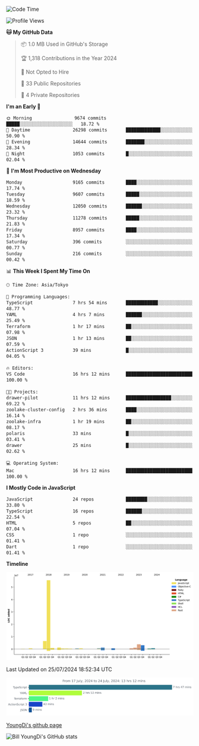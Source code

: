 <!--START_SECTION:waka-->
![Code Time](http://img.shields.io/badge/Code%20Time-815%20hrs%2057%20mins-blue)

![Profile Views](http://img.shields.io/badge/Profile%20Views-0-blue)

**🐱 My GitHub Data** 

> 📦 1.0 MB Used in GitHub's Storage 
 > 
> 🏆 1,318 Contributions in the Year 2024
 > 
> 🚫 Not Opted to Hire
 > 
> 📜 33 Public Repositories 
 > 
> 🔑 4 Private Repositories 
 > 
**I'm an Early 🐤** 

```text
🌞 Morning                9674 commits        █████░░░░░░░░░░░░░░░░░░░░   18.72 % 
🌆 Daytime                26298 commits       █████████████░░░░░░░░░░░░   50.90 % 
🌃 Evening                14644 commits       ███████░░░░░░░░░░░░░░░░░░   28.34 % 
🌙 Night                  1053 commits        █░░░░░░░░░░░░░░░░░░░░░░░░   02.04 % 
```
📅 **I'm Most Productive on Wednesday** 

```text
Monday                   9165 commits        ████░░░░░░░░░░░░░░░░░░░░░   17.74 % 
Tuesday                  9607 commits        █████░░░░░░░░░░░░░░░░░░░░   18.59 % 
Wednesday                12050 commits       ██████░░░░░░░░░░░░░░░░░░░   23.32 % 
Thursday                 11278 commits       █████░░░░░░░░░░░░░░░░░░░░   21.83 % 
Friday                   8957 commits        ████░░░░░░░░░░░░░░░░░░░░░   17.34 % 
Saturday                 396 commits         ░░░░░░░░░░░░░░░░░░░░░░░░░   00.77 % 
Sunday                   216 commits         ░░░░░░░░░░░░░░░░░░░░░░░░░   00.42 % 
```


📊 **This Week I Spent My Time On** 

```text
🕑︎ Time Zone: Asia/Tokyo

💬 Programming Languages: 
TypeScript               7 hrs 54 mins       ████████████░░░░░░░░░░░░░   48.77 % 
YAML                     4 hrs 7 mins        ██████░░░░░░░░░░░░░░░░░░░   25.49 % 
Terraform                1 hr 17 mins        ██░░░░░░░░░░░░░░░░░░░░░░░   07.98 % 
JSON                     1 hr 13 mins        ██░░░░░░░░░░░░░░░░░░░░░░░   07.59 % 
ActionScript 3           39 mins             █░░░░░░░░░░░░░░░░░░░░░░░░   04.05 % 

🔥 Editors: 
VS Code                  16 hrs 12 mins      █████████████████████████   100.00 % 

🐱‍💻 Projects: 
drawer-pilot             11 hrs 12 mins      █████████████████░░░░░░░░   69.22 % 
zoolake-cluster-config   2 hrs 36 mins       ████░░░░░░░░░░░░░░░░░░░░░   16.14 % 
zoolake-infra            1 hr 19 mins        ██░░░░░░░░░░░░░░░░░░░░░░░   08.17 % 
polaris                  33 mins             █░░░░░░░░░░░░░░░░░░░░░░░░   03.41 % 
drawer                   25 mins             █░░░░░░░░░░░░░░░░░░░░░░░░   02.62 % 

💻 Operating System: 
Mac                      16 hrs 12 mins      █████████████████████████   100.00 % 
```

**I Mostly Code in JavaScript** 

```text
JavaScript               24 repos            ████████░░░░░░░░░░░░░░░░░   33.80 % 
TypeScript               16 repos            ██████░░░░░░░░░░░░░░░░░░░   22.54 % 
HTML                     5 repos             ██░░░░░░░░░░░░░░░░░░░░░░░   07.04 % 
CSS                      1 repo              ░░░░░░░░░░░░░░░░░░░░░░░░░   01.41 % 
Dart                     1 repo              ░░░░░░░░░░░░░░░░░░░░░░░░░   01.41 % 
```



**Timeline**

![Lines of Code chart](https://raw.githubusercontent.com/Youngdi/Youngdi/master/assets/bar_graph.png)


 Last Updated on 25/07/2024 18:52:34 UTC
<!--END_SECTION:waka-->

![wakatime](./images/stat.svg)

[YoungDi's github page](https://youngdi.github.io)

![Bill YoungDi's GitHub stats](https://github-readme-stats.vercel.app/api?username=youngdi&count_private=true&show_icons=true)

